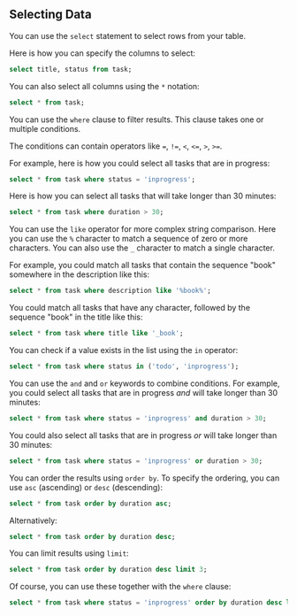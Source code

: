 ## Selecting Data

You can use the `select` statement to select rows from your table.

Here is how you can specify the columns to select:

```sql
select title, status from task;
```

You can also select all columns using the `*` notation:

```sql
select * from task;
```

You can use the `where` clause to filter results.
This clause takes one or multiple conditions.

The conditions can contain operators like `=`, `!=`, `<`, `<=`, `>`, `>=`.

For example, here is how you could select all tasks that are in progress:

```sql
select * from task where status = 'inprogress';
```

Here is how you can select all tasks that will take longer than 30 minutes:

```sql
select * from task where duration > 30;
```

You can use the `like` operator for more complex string comparison.
Here you can use the `%` character to match a sequence of zero or more characters.
You can also use the `_` character to match a single character.

For example, you could match all tasks that contain the sequence "book" somewhere in the description like this:

```sql
select * from task where description like '%book%';
```

You could match all tasks that have any character, followed by the sequence "book" in the title like this:

```sql
select * from task where title like '_book';
```

You can check if a value exists in the list using the `in` operator:

```sql
select * from task where status in ('todo', 'inprogress');
```

You can use the `and` and `or` keywords to combine conditions.
For example, you could select all tasks that are in progress _and_ will take longer than 30 minutes:

```sql
select * from task where status = 'inprogress' and duration > 30;
```

You could also select all tasks that are in progress _or_ will take longer than 30 minutes:

```sql
select * from task where status = 'inprogress' or duration > 30;
```

You can order the results using `order by`.
To specify the ordering, you can use `asc` (ascending) or `desc` (descending):

```sql
select * from task order by duration asc;
```

Alternatively:

```sql
select * from task order by duration desc;
```

You can limit results using `limit`:

```sql
select * from task order by duration desc limit 3;
```

Of course, you can use these together with the `where` clause:

```sql
select * from task where status = 'inprogress' order by duration desc limit 3;
```
